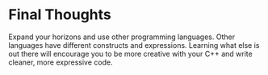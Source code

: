 # Final Thoughts

Expand your horizons and use other programming languages. Other languages have different constructs and expressions. Learning what else is out there will encourage you to be more creative with your C++ and write cleaner, more expressive code.
